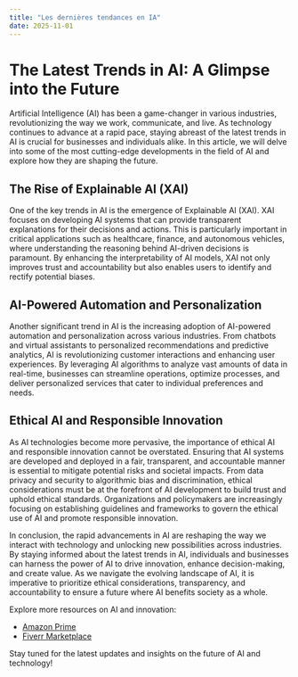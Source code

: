 ```yaml
---
title: "Les dernières tendances en IA"
date: 2025-11-01
---
```


# The Latest Trends in AI: A Glimpse into the Future

Artificial Intelligence (AI) has been a game-changer in various industries, revolutionizing the way we work, communicate, and live. As technology continues to advance at a rapid pace, staying abreast of the latest trends in AI is crucial for businesses and individuals alike. In this article, we will delve into some of the most cutting-edge developments in the field of AI and explore how they are shaping the future.

## The Rise of Explainable AI (XAI)

One of the key trends in AI is the emergence of Explainable AI (XAI). XAI focuses on developing AI systems that can provide transparent explanations for their decisions and actions. This is particularly important in critical applications such as healthcare, finance, and autonomous vehicles, where understanding the reasoning behind AI-driven decisions is paramount. By enhancing the interpretability of AI models, XAI not only improves trust and accountability but also enables users to identify and rectify potential biases.

## AI-Powered Automation and Personalization

Another significant trend in AI is the increasing adoption of AI-powered automation and personalization across various industries. From chatbots and virtual assistants to personalized recommendations and predictive analytics, AI is revolutionizing customer interactions and enhancing user experiences. By leveraging AI algorithms to analyze vast amounts of data in real-time, businesses can streamline operations, optimize processes, and deliver personalized services that cater to individual preferences and needs.

## Ethical AI and Responsible Innovation

As AI technologies become more pervasive, the importance of ethical AI and responsible innovation cannot be overstated. Ensuring that AI systems are developed and deployed in a fair, transparent, and accountable manner is essential to mitigate potential risks and societal impacts. From data privacy and security to algorithmic bias and discrimination, ethical considerations must be at the forefront of AI development to build trust and uphold ethical standards. Organizations and policymakers are increasingly focusing on establishing guidelines and frameworks to govern the ethical use of AI and promote responsible innovation.

In conclusion, the rapid advancements in AI are reshaping the way we interact with technology and unlocking new possibilities across industries. By staying informed about the latest trends in AI, individuals and businesses can harness the power of AI to drive innovation, enhance decision-making, and create value. As we navigate the evolving landscape of AI, it is imperative to prioritize ethical considerations, transparency, and accountability to ensure a future where AI benefits society as a whole.

Explore more resources on AI and innovation:

- [Amazon Prime](https://www.amazon.fr/amazonprime?_encoding=UTF8&primeCampaignId=prime_assoc_ft&tag=zenzen0d-21France)
- [Fiverr Marketplace](https://go.fiverr.com/visit/?bta=1071918&brand=fiverrmarketplace)

Stay tuned for the latest updates and insights on the future of AI and technology!